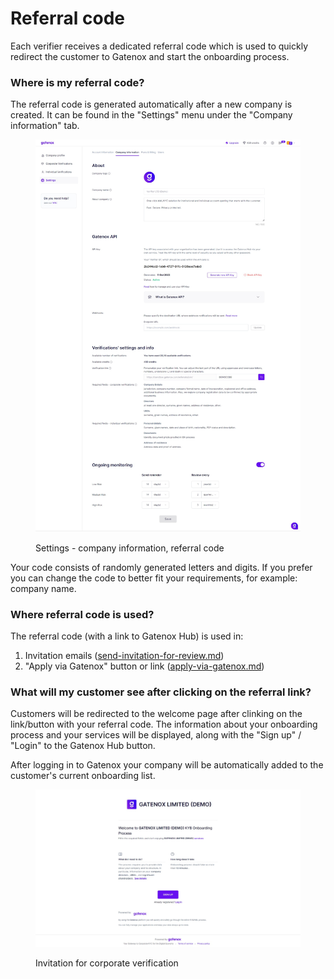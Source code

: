 # Referral code

Each verifier receives a dedicated referral code which is used to quickly redirect the customer to Gatenox and start the onboarding process.

### Where is my referral code?

The referral code is generated automatically after a new company is created. It can be found in the "Settings" menu under the "Company information" tab.

<figure><img src="../../.gitbook/assets/SettingsCompanyInfo (2).png" alt="Settings - company information, referral code"><figcaption><p>Settings - company information, referral code</p></figcaption></figure>

Your code consists of randomly generated letters and digits. If you prefer you can change the code to better fit your requirements, for example: company name.

### Where referral code is used?

The referral code (with a link to Gatenox Hub) is used in:

1. Invitation emails ([send-invitation-for-review.md](send-invitation-for-review.md "mention"))
2. "Apply via Gatenox" button or link ([apply-via-gatenox.md](apply-via-gatenox.md "mention"))

### What will my customer see after clicking on the referral link?

Customers will be redirected to the welcome page after clinking on the link/button with your referral code. The information about your onboarding process and your services will be displayed, along with the "Sign up" / "Login" to the Gatenox Hub button.

After logging in to Gatenox your company will be automatically added to the customer's current onboarding list.

<figure><img src="../../.gitbook/assets/InvitationForVerification.png" alt="Invitation for verification"><figcaption><p>Invitation for corporate verification</p></figcaption></figure>
